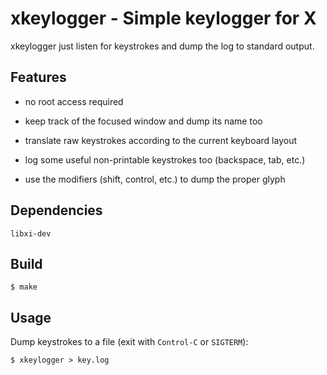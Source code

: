 xkeylogger - Simple keylogger for X
===================================

xkeylogger just listen for keystrokes and dump the log to standard output.

Features
--------

 - no root access required

 - keep track of the focused window and dump its name too

 - translate raw keystrokes according to the current keyboard layout

 - log some useful non-printable keystrokes too (backspace, tab, etc.)

 - use the modifiers (shift, control, etc.) to dump the proper glyph

Dependencies
------------

    libxi-dev

Build
-----

    $ make

Usage
-----

Dump keystrokes to a file (exit with `Control-C` or `SIGTERM`):

    $ xkeylogger > key.log
